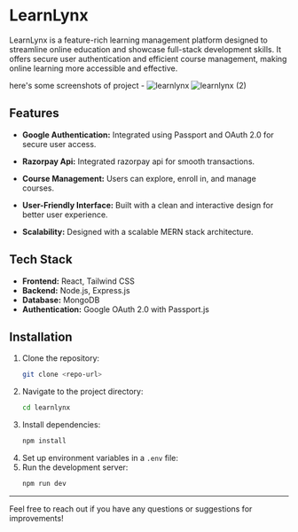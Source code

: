# LearnLynx

LearnLynx is a feature-rich learning management platform designed to streamline online education and showcase full-stack development skills. It offers secure user authentication and efficient course management, making online learning more accessible and effective.

here's some screenshots of project -
![learnlynx](https://github.com/user-attachments/assets/86efcd44-a175-4fd4-bc1a-849718c3779a)
![learnlynx (2)](https://github.com/user-attachments/assets/dfb1f47e-c22a-43cd-9d63-4ffb756577ef)

## Features
- **Google Authentication:** Integrated using Passport and OAuth 2.0 for secure user access.
- **Razorpay Api:** Integrated razorpay api for smooth transactions.

- **Course Management:** Users can explore, enroll in, and manage courses.
- **User-Friendly Interface:** Built with a clean and interactive design for better user experience.
- **Scalability:** Designed with a scalable MERN stack architecture.

## Tech Stack
- **Frontend:** React, Tailwind CSS
- **Backend:** Node.js, Express.js
- **Database:** MongoDB
- **Authentication:** Google OAuth 2.0 with Passport.js

## Installation
1. Clone the repository:
   ```bash
   git clone <repo-url>
   ```
2. Navigate to the project directory:
   ```bash
   cd learnlynx
   ```
3. Install dependencies:
   ```bash
   npm install
   ```
4. Set up environment variables in a `.env` file:
5. Run the development server:
   ```bash
   npm run dev
   ```

---

Feel free to reach out if you have any questions or suggestions for improvements!
